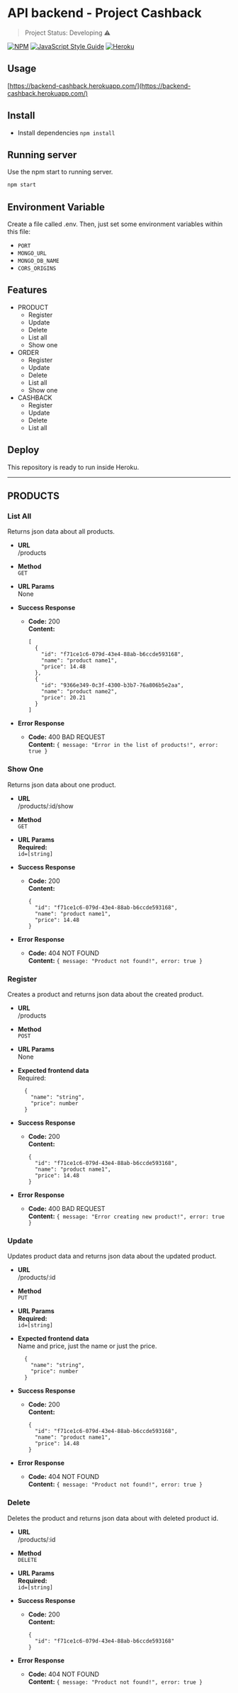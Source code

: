 # API backend - Project Cashback
> Project Status: Developing :warning:

[![NPM](https://img.shields.io/badge/npm-V6.14.11-yellow)](https://www.npmjs.com)
[![JavaScript Style Guide](https://img.shields.io/badge/code_style-standard-brightgreen.svg)](https://standardjs.com)
[![Heroku](https://img.shields.io/badge/heroku-deployed-blueviolet)](https://www.heroku.com/)


## Usage
[https://backend-cashback.herokuapp.com/](https://backend-cashback.herokuapp.com/)

## Install
* Install dependencies `npm install`
## Running server
Use the npm start to running server.
```bash
npm start
```
## Environment Variable
Create a file called .env. Then, just set some environment variables within this file:
* `PORT`
* `MONGO_URL`
* `MONGO_DB_NAME`
* `CORS_ORIGINS`

## Features
* PRODUCT
  * Register
  * Update
  * Delete
  * List all
  * Show one
* ORDER
  * Register
  * Update
  * Delete
  * List all
  * Show one
* CASHBACK
  * Register
  * Update
  * Delete
  * List all

## Deploy
This repository is ready to run inside Heroku.

---
## PRODUCTS

### List All
  Returns json data about all products.

* **URL** <br />
  /products

* **Method** <br />
  `GET`

*  **URL Params** <br />
  None

* **Success Response** <br />
  * **Code:** 200 <br />
    **Content:** <br />
    ```
    [
      {
        "id": "f71ce1c6-079d-43e4-88ab-b6ccde593168",
        "name": "product name1",
        "price": 14.48
      },
      {
        "id": "9366e349-0c3f-4300-b3b7-76a806b5e2aa",
        "name": "product name2",
        "price": 20.21
      }
    ]
    ```
* **Error Response** <br />
  * **Code:** 400 BAD REQUEST <br />
    **Content:** `{ message: "Error in the list of products!", error: true }`

### Show One
  Returns json data about one product.

* **URL** <br />
  /products/:id/show

* **Method** <br />
  `GET`

*  **URL Params** <br />
  **Required:** <br />
   `id=[string]`

* **Success Response** <br />
  * **Code:** 200 <br />
    **Content:** <br />
    ```
    {
      "id": "f71ce1c6-079d-43e4-88ab-b6ccde593168",
      "name": "product name1",
      "price": 14.48
    }
    ```
* **Error Response** <br />
  * **Code:** 404 NOT FOUND <br />
    **Content:** `{ message: "Product not found!", error: true }`

### Register
  Creates a product and returns json data about the created product.

* **URL** <br />
  /products

* **Method** <br />
  `POST`

*  **URL Params** <br />
  None

* **Expected frontend data** <br />
  Required: <br />
  ```
    {
      "name": "string",
      "price": number
    }
  ```
* **Success Response** <br />
  * **Code:** 200 <br />
    **Content:** <br />
    ```
    {
      "id": "f71ce1c6-079d-43e4-88ab-b6ccde593168",
      "name": "product name1",
      "price": 14.48
    }
    ```
* **Error Response** <br />
  * **Code:** 400 BAD REQUEST  <br />
    **Content:** `{ message: "Error creating new product!", error: true }`

### Update
  Updates product data and returns json data about the updated product.

* **URL** <br />
  /products/:id

* **Method** <br />
  `PUT`

*  **URL Params** <br />
  **Required:** <br />
   `id=[string]`

* **Expected frontend data** <br />
  Name and price, just the name or just the price. <br />
  ```
    {
      "name": "string",
      "price": number
    }
  ```
* **Success Response** <br />
  * **Code:** 200 <br />
    **Content:** <br />
    ```
    {
      "id": "f71ce1c6-079d-43e4-88ab-b6ccde593168",
      "name": "product name1",
      "price": 14.48
    }
    ```
* **Error Response** <br />
  * **Code:** 404 NOT FOUND <br />
    **Content:** `{ message: "Product not found!", error: true }`

### Delete
  Deletes the product and returns json data about with deleted product id.

* **URL** <br />
  /products/:id

* **Method** <br />
  `DELETE`

*  **URL Params** <br />
  **Required:** <br />
   `id=[string]`

* **Success Response** <br />
  * **Code:** 200 <br />
    **Content:** <br />
    ```
    {
      "id": "f71ce1c6-079d-43e4-88ab-b6ccde593168"
    }
    ```
* **Error Response** <br />
  * **Code:** 404 NOT FOUND <br />
    **Content:** `{ message: "Product not found!", error: true }`
